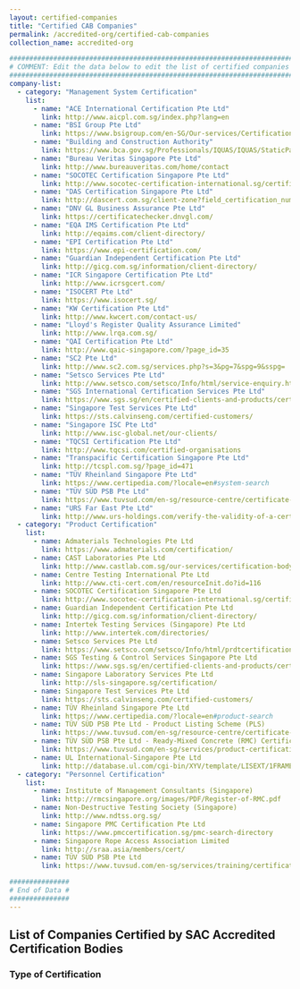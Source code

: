 ```yaml
---
layout: certified-companies
title: "Certified CAB Companies"
permalink: /accredited-org/certified-cab-companies
collection_name: accredited-org

######################################################################################
# COMMENT: Edit the data below to edit the list of certified companies for this page #
######################################################################################
company-list:
  - category: "Management System Certification"
    list:
      - name: "ACE International Certification Pte Ltd"
        link: http://www.aicpl.com.sg/index.php?lang=en
      - name: "BSI Group Pte Ltd"
        link: https://www.bsigroup.com/en-SG/Our-services/Certification/Certificate-and-Client-Directory-search/
      - name: "Building and Construction Authority"
        link: https://www.bca.gov.sg/Professionals/IQUAS/IQUAS/StaticPages/iso_company.aspx?menuID=7
      - name: "Bureau Veritas Singapore Pte Ltd"
        link: http://www.bureauveritas.com/home/contact   
      - name: "SOCOTEC Certification Singapore Pte Ltd"
        link: http://www.socotec-certification-international.sg/certification/certified-companies
      - name: "DAS Certification Singapore Pte Ltd"
        link: http://dascert.com.sg/client-zone?field_certification_number_value=&field_standard_value=All  
      - name: "DNV GL Business Assurance Pte Ltd"
        link: https://certificatechecker.dnvgl.com/ 
      - name: "EQA IMS Certification Pte Ltd"
        link: http://eqaims.com/client-directory/ 
      - name: "EPI Certification Pte Ltd"
        link: https://www.epi-certification.com/  
      - name: "Guardian Independent Certification Pte Ltd"
        link: http://gicg.com.sg/information/client-directory/ 
      - name: "ICR Singapore Certification Pte Ltd"
        link: http://www.icrsgcert.com/ 
      - name: "ISOCERT Pte Ltd"
        link: https://www.isocert.sg/ 
      - name: "KW Certification Pte Ltd"
        link: http://www.kwcert.com/contact-us/   
      - name: "Lloyd's Register Quality Assurance Limited"
        link: http://www.lrqa.com.sg/
      - name: "QAI Certification Pte Ltd"
        link: http://www.qaic-singapore.com/?page_id=35
      - name: "SC2 Pte Ltd"
        link: http://www.sc2.com.sg/services.php?s=3&pg=7&spg=9&sspg=
      - name: "Setsco Services Pte Ltd"
        link: http://www.setsco.com/setsco/Info/html/service-enquiry.html
      - name: "SGS International Certification Services Pte Ltd"
        link: https://www.sgs.sg/en/certified-clients-and-products/certified-client-directory
      - name: "Singapore Test Services Pte Ltd"
        link: https://sts.calvinseng.com/certified-customers/
      - name: "Singapore ISC Pte Ltd"
        link: http://www.isc-global.net/our-clients/
      - name: "TQCSI Certification Pte Ltd"
        link: http://www.tqcsi.com/certified-organisations
      - name: "Transpacific Certification Singapore Pte Ltd"
        link: http://tcspl.com.sg/?page_id=471
      - name: "TÜV Rheinland Singapore Pte Ltd"
        link: https://www.certipedia.com/?locale=en#system-search
      - name: "TÜV SÜD PSB Pte Ltd"
        link: https://www.tuvsud.com/en-sg/resource-centre/certificate-finder/directory-of-management-system-certified-companies
      - name: "URS Far East Pte Ltd"
        link: http://www.urs-holdings.com/verify-the-validity-of-a-certificate
  - category: "Product Certification"
    list:
      - name: Admaterials Technologies Pte Ltd
        link: https://www.admaterials.com/certification/
      - name: CAST Laboratories Pte Ltd
        link: http://www.castlab.com.sg/our-services/certification-body-for-ready-mixed-concrete/
      - name: Centre Testing International Pte Ltd
        link: http://www.cti-cert.com/en/resourceInit.do?id=116
      - name: SOCOTEC Certification Singapore Pte Ltd
        link: http://www.socotec-certification-international.sg/certification/product-certification
      - name: Guardian Independent Certification Pte Ltd
        link: http://gicg.com.sg/information/client-directory/
      - name: Intertek Testing Services (Singapore) Pte Ltd
        link: http://www.intertek.com/directories/
      - name: Setsco Services Pte Ltd
        link: https://www.setsco.com/setsco/Info/html/prdtcertification.html
      - name: SGS Testing & Control Services Singapore Pte Ltd
        link: https://www.sgs.sg/en/certified-clients-and-products/certified-client-directory
      - name: Singapore Laboratory Services Pte Ltd
        link: http://sls-singapore.sg/certification/
      - name: Singapore Test Services Pte Ltd
        link: https://sts.calvinseng.com/certified-customers/
      - name: TÜV Rheinland Singapore Pte Ltd
        link: https://www.certipedia.com/?locale=en#product-search
      - name: TÜV SÜD PSB Pte Ltd - Product Listing Scheme (PLS)
        link: https://www.tuvsud.com/en-sg/resource-centre/certificate-finder/product-listing-scheme
      - name: TÜV SÜD PSB Pte Ltd - Ready-Mixed Concrete (RMC) Certification Scheme
        link: https://www.tuvsud.com/en-sg/services/product-certification/ready-mixed-concrete-certification-scheme
      - name: UL International-Singapore Pte Ltd
        link: http://database.ul.com/cgi-bin/XYV/template/LISEXT/1FRAME/index.html    
  - category: "Personnel Certification"
    list:
      - name: Institute of Management Consultants (Singapore)
        link: http://rmcsingapore.org/images/PDF/Register-of-RMC.pdf
      - name: Non-Destructive Testing Society (Singapore)
        link: http://www.ndtss.org.sg/
      - name: Singapore PMC Certification Pte Ltd
        link: https://www.pmccertification.sg/pmc-search-directory
      - name: Singapore Rope Access Association Limited
        link: http://sraa.asia/members/cert/
      - name: TÜV SÜD PSB Pte Ltd
        link: https://www.tuvsud.com/en-sg/services/training/certification-of-persons/singapore-certified-management-consultants

###############
# End of Data #
###############
---
```


<!-- COMMENT: content of page starts here -->
## List of Companies Certified by SAC Accredited Certification Bodies

### Type of Certification

<!-- COMMENT: html code for accordion displaying the list of certified companies is in '_layouts/certified-companies.html' -->
